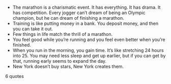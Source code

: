  - The marathon is a charismatic event. It has everything. It has drama. It has competition. Every jogger can’t dream of being an Olympic champion, but he can dream of finishing a marathon.
 - Training is like putting money in a bank. You deposit money, and then you can take it out.
 - Few things in life match the thrill of a marathon.
 - You feel good while you’re running and you feel even better when you’re finished.
 - When you run in the morning, you gain time. It’s like stretching 24 hours into 25. You may need less sleep and get up earlier, but if you can get by that, running early seems to expand the day.
 - New York doesn’t buy stars, New York creates them.

6 quotes